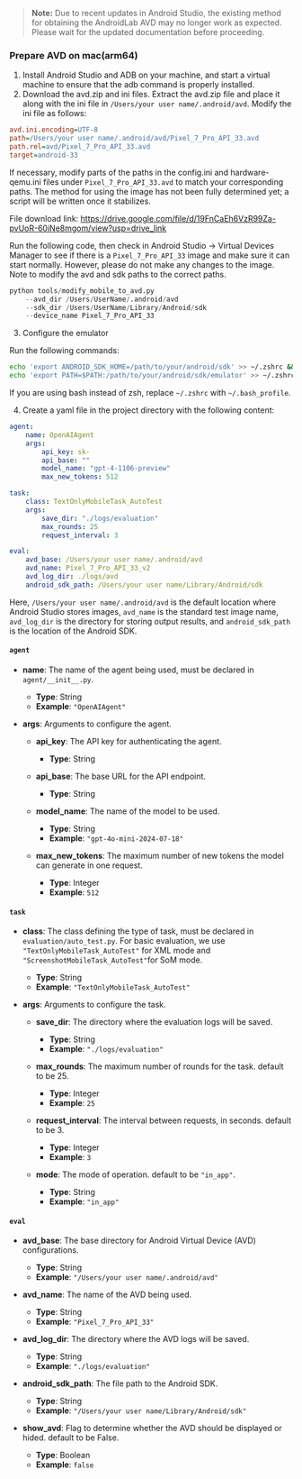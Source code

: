 > **Note:** Due to recent updates in Android Studio, the existing method for obtaining the AndroidLab AVD may no longer work as expected. Please wait for the updated documentation before proceeding.

### Prepare AVD on mac(arm64)

1. Install Android Studio and ADB on your machine, and start a virtual machine to ensure that the adb command is properly installed. 
2. Download the avd.zip and ini files. Extract the avd.zip file and place it along with the ini file
   in `/Users/your user name/.android/avd`. Modify the ini file as follows:

```ini
avd.ini.encoding=UTF-8
path=/Users/your user name/.android/avd/Pixel_7_Pro_API_33.avd
path.rel=avd/Pixel_7_Pro_API_33.avd
target=android-33
```

If necessary, modify parts of the paths in the config.ini and hardware-qemu.ini files under `Pixel_7_Pro_API_33.avd` to
match your corresponding paths. The method for using the image has not been fully determined yet; a script will be
written once it stabilizes.

File download link: https://drive.google.com/file/d/19FnCaEh6VzR99Za-pvUoR-60iNe8mgom/view?usp=drive_link

Run the following code, then check in Android Studio -> Virtual Devices Manager to see if there is
a `Pixel_7_Pro_API_33` image and make sure it can start normally. However, please do not make any changes to the image.
Note to modify the avd and sdk paths to the correct paths.

```python
python tools/modify_mobile_to_avd.py 
    --avd_dir /Users/UserName/.android/avd 
    --sdk_dir /Users/UserName/Library/Android/sdk 
    --device_name Pixel_7_Pro_API_33
```

3. Configure the emulator

Run the following commands:

```bash
echo 'export ANDROID_SDK_HOME=/path/to/your/android/sdk' >> ~/.zshrc && source ~/.zshrc
echo 'export PATH=$PATH:/path/to/your/android/sdk/emulator' >> ~/.zshrc && source ~/.zshrc
```

If you are using bash instead of zsh, replace `~/.zshrc` with `~/.bash_profile`.

4. Create a yaml file in the project directory with the following content:

```yaml
agent:
    name: OpenAIAgent
    args:
        api_key: sk-
        api_base: ""
        model_name: "gpt-4-1106-preview"
        max_new_tokens: 512

task:
    class: TextOnlyMobileTask_AutoTest
    args:
        save_dir: "./logs/evaluation"
        max_rounds: 25
        request_interval: 3

eval:
    avd_base: /Users/your user name/.android/avd
    avd_name: Pixel_7_Pro_API_33_v2
    avd_log_dir: ./logs/avd
    android_sdk_path: /Users/your user name/Library/Android/sdk
```

Here, `/Users/your user name/.android/avd` is the default location where Android Studio stores images, `avd_name` is the
standard test image name, `avd_log_dir` is the directory for storing output results, and `android_sdk_path` is the
location of the Android SDK.

#### `agent`
- **name**: The name of the agent being used, must be declared in `agent/__init__.py`.
  - **Type**: String
  - **Example**: `"OpenAIAgent"`
  
- **args**: Arguments to configure the agent.
  - **api_key**: The API key for authenticating the agent.
    - **Type**: String
    
  - **api_base**: The base URL for the API endpoint.
    - **Type**: String
    
  - **model_name**: The name of the model to be used.
    - **Type**: String
    - **Example**: `"gpt-4o-mini-2024-07-18"`
    
  - **max_new_tokens**: The maximum number of new tokens the model can generate in one request.
    - **Type**: Integer
    - **Example**: `512`

#### `task`
- **class**: The class defining the type of task, must be declared in `evaluation/auto_test.py`. For basic evaluation, we use `"TextOnlyMobileTask_AutoTest"` for XML mode and `"ScreenshotMobileTask_AutoTest"`for SoM mode. 
  - **Type**: String
  - **Example**: `"TextOnlyMobileTask_AutoTest"`
  
- **args**: Arguments to configure the task.
  - **save_dir**: The directory where the evaluation logs will be saved.
    - **Type**: String
    - **Example**: `"./logs/evaluation"`
    
  - **max_rounds**: The maximum number of rounds for the task. default to be 25.
    - **Type**: Integer
    - **Example**: `25`
    
  - **request_interval**: The interval between requests, in seconds. default to be 3.
    - **Type**: Integer
    - **Example**: `3`
    
  - **mode**: The mode of operation. default to be `"in_app"`.
    - **Type**: String
    - **Example**: `"in_app"`

#### `eval`
- **avd_base**: The base directory for Android Virtual Device (AVD) configurations.
  - **Type**: String
  - **Example**: `"/Users/your user name/.android/avd"`
  
- **avd_name**: The name of the AVD being used.
  - **Type**: String
  - **Example**: `"Pixel_7_Pro_API_33"`
  
- **avd_log_dir**: The directory where the AVD logs will be saved.
  - **Type**: String
  - **Example**: `"./logs/evaluation"`
  
- **android_sdk_path**: The file path to the Android SDK.
  - **Type**: String
  - **Example**: `"/Users/your user name/Library/Android/sdk"`
  
- **show_avd**: Flag to determine whether the AVD should be displayed or hided. default to be False.
  - **Type**: Boolean
  - **Example**: `false`
